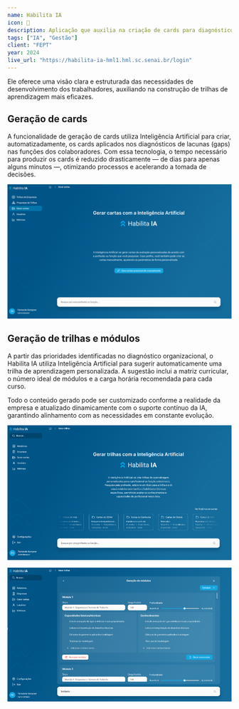 ```yaml
---
name: Habilita IA
icon: 🚀
description: Aplicação que auxilia na criação de cards para diagnóstico do programa Habilita IA, voltado à resolução de gaps nas funções de trabalhadores da indústria. Utiliza consultas a bases externas e regras específicas para gerar os cards de forma precisa e personalizada. 
tags: ["IA", "Gestão"]
client: "FEPT"
year: 2024
live_url: "https://habilita-ia-hml1.hml.sc.senai.br/login"
---
```


Ele oferece uma visão clara e estruturada das necessidades de desenvolvimento dos trabalhadores, auxiliando na construção de trilhas de aprendizagem mais eficazes.

## Geração de cards

A funcionalidade de geração de cards utiliza Inteligência Artificial para criar, automatizadamente, os cards aplicados nos diagnósticos de lacunas (gaps) nas funções dos colaboradores. Com essa tecnologia, o tempo necessário para produzir os cards é reduzido drasticamente — de dias para apenas alguns minutos —, otimizando processos e acelerando a tomada de decisões.

![Geração de cards](geracao-cartas.png)

## Geração de trilhas e módulos

A partir das prioridades identificadas no diagnóstico organizacional, o Habilita IA utiliza Inteligência Artificial para sugerir automaticamente uma trilha de aprendizagem personalizada. A sugestão inclui a matriz curricular, o número ideal de módulos e a carga horária recomendada para cada curso.

Todo o conteúdo gerado pode ser customizado conforme a realidade da empresa e atualizado dinamicamente com o suporte contínuo da IA, garantindo alinhamento com as necessidades em constante evolução.

![Geração de trilhas](geracao-trilhas.png)

![Geração de cards](geracao-modulos.png)